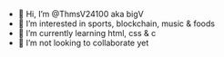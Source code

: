 - 👋 Hi, I’m @ThmsV24100 aka bigV
- 👀 I’m interested in sports, blockchain, music & foods
- 🌱 I’m currently learning html, css & c
- 💞️ I’m not looking to collaborate yet


<!---
ThmsV24100/ThmsV24100 is a ✨ special ✨ repository because its `README.md` (this file) appears on your GitHub profile.
You can click the Preview link to take a look at your changes.
--->
